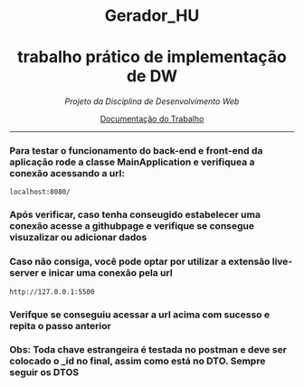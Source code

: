 <h1 align='center'> Gerador_HU </h1>
<h1 align='center'> trabalho prático de implementação de DW</h1>

  
*<p align='center'>Projeto da Disciplina de Desenvolvimento Web<p>*


<p  align='center'><a href='https://docs.google.com/document/d/1441w72ceRv825lXfnYQ7ndFT9zXxAWhr/edit'>Documentação do Trabalho </a></p>

------------------------------------------------
<div align="left">
  
### Para testar o funcionamento do back-end e front-end da aplicação rode a classe MainApplication e verifiquea a conexão acessando a url:

~~~
localhost:8080/
~~~

### Após verificar, caso tenha conseugido estabelecer uma conexão acesse a githubpage e verifique se consegue visuzalizar ou adicionar dados 

### Caso não consiga, você pode optar por utilizar a extensão live-server e inicar uma conexão pela url 

~~~
http://127.0.0.1:5500
~~~

### Verifque se conseguiu acessar a url acima com sucesso e repita o passo anterior

### Obs: Toda chave estrangeira é testada no postman e deve ser colocado o _id no final, assim como está no DTO. Sempre seguir os DTOS
